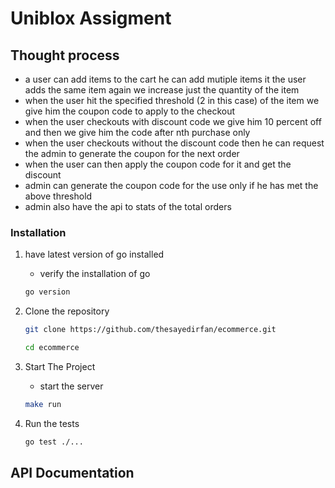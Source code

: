 # Uniblox Assigment

## Thought process
- a user can add items to the cart he can add mutiple items it the user adds the same item again we increase just the quantity of the item
- when the user hit the specified threshold (2 in this case) of the item we give him the coupon code to apply to the checkout
- when the user checkouts with discount code we give him 10 percent off and then we give him the code after nth purchase only
- when the user checkouts without the discount code then he can request the admin to generate the coupon for the next order
- when the user can then apply the coupon code for it and get the discount
- admin can generate the coupon code for the use only if he has met the above threshold
- admin also have the api to stats of the total orders



### Installation
1. have latest version of go installed
    *  verify the installation of go

    ```bash
    go version
    ```
2. Clone the repository 
    ```bash
    git clone https://github.com/thesayedirfan/ecommerce.git

    cd ecommerce
    ```
3. Start The Project

    - start the server
    ```bash
    make run

4. Run the tests
    ```bash
    go test ./...
    ```

## API Documentation



